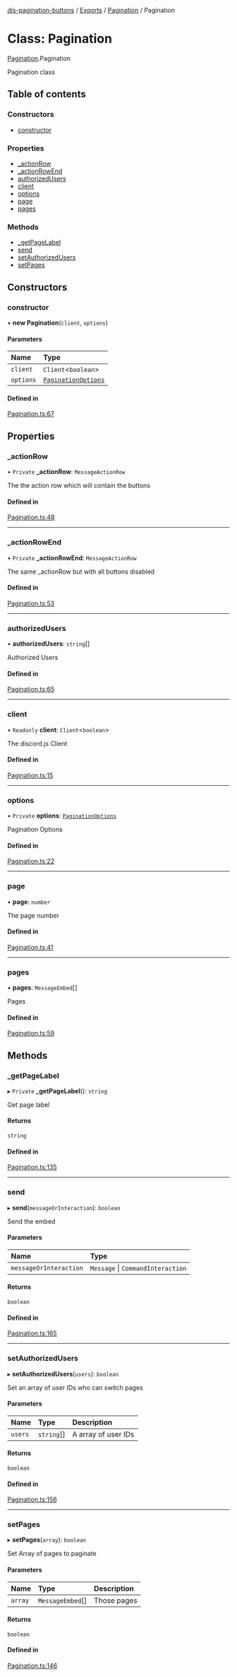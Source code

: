 [djs-pagination-buttons](../README.md) / [Exports](../modules.md) / [Pagination](../modules/Pagination.md) / Pagination

# Class: Pagination

[Pagination](../modules/Pagination.md).Pagination

Pagination class

## Table of contents

### Constructors

- [constructor](Pagination.Pagination-1.md#constructor)

### Properties

- [\_actionRow](Pagination.Pagination-1.md#_actionrow)
- [\_actionRowEnd](Pagination.Pagination-1.md#_actionrowend)
- [authorizedUsers](Pagination.Pagination-1.md#authorizedusers)
- [client](Pagination.Pagination-1.md#client)
- [options](Pagination.Pagination-1.md#options)
- [page](Pagination.Pagination-1.md#page)
- [pages](Pagination.Pagination-1.md#pages)

### Methods

- [\_getPageLabel](Pagination.Pagination-1.md#_getpagelabel)
- [send](Pagination.Pagination-1.md#send)
- [setAuthorizedUsers](Pagination.Pagination-1.md#setauthorizedusers)
- [setPages](Pagination.Pagination-1.md#setpages)

## Constructors

### constructor

• **new Pagination**(`client`, `options`)

#### Parameters

| Name | Type |
| :------ | :------ |
| `client` | `Client`<`boolean`\> |
| `options` | [`PaginationOptions`](../interfaces/types.PaginationOptions.md) |

#### Defined in

[Pagination.ts:67](https://github.com/Welcome-Bot/discord-pagination/blob/a6a7051/src/Pagination.ts#L67)

## Properties

### \_actionRow

• `Private` **\_actionRow**: `MessageActionRow`

The the action row which will contain the buttons

#### Defined in

[Pagination.ts:48](https://github.com/Welcome-Bot/discord-pagination/blob/a6a7051/src/Pagination.ts#L48)

___

### \_actionRowEnd

• `Private` **\_actionRowEnd**: `MessageActionRow`

The same _actionRow but with all buttons disabled

#### Defined in

[Pagination.ts:53](https://github.com/Welcome-Bot/discord-pagination/blob/a6a7051/src/Pagination.ts#L53)

___

### authorizedUsers

• **authorizedUsers**: `string`[]

Authorized Users

#### Defined in

[Pagination.ts:65](https://github.com/Welcome-Bot/discord-pagination/blob/a6a7051/src/Pagination.ts#L65)

___

### client

• `Readonly` **client**: `Client`<`boolean`\>

The discord.js Client

#### Defined in

[Pagination.ts:15](https://github.com/Welcome-Bot/discord-pagination/blob/a6a7051/src/Pagination.ts#L15)

___

### options

• `Private` **options**: [`PaginationOptions`](../interfaces/types.PaginationOptions.md)

Pagination Options

#### Defined in

[Pagination.ts:22](https://github.com/Welcome-Bot/discord-pagination/blob/a6a7051/src/Pagination.ts#L22)

___

### page

• **page**: `number`

The page number

#### Defined in

[Pagination.ts:41](https://github.com/Welcome-Bot/discord-pagination/blob/a6a7051/src/Pagination.ts#L41)

___

### pages

• **pages**: `MessageEmbed`[]

Pages

#### Defined in

[Pagination.ts:59](https://github.com/Welcome-Bot/discord-pagination/blob/a6a7051/src/Pagination.ts#L59)

## Methods

### \_getPageLabel

▸ `Private` **_getPageLabel**(): `string`

Get page label

#### Returns

`string`

#### Defined in

[Pagination.ts:135](https://github.com/Welcome-Bot/discord-pagination/blob/a6a7051/src/Pagination.ts#L135)

___

### send

▸ **send**(`messageOrInteraction`): `boolean`

Send the embed

#### Parameters

| Name | Type |
| :------ | :------ |
| `messageOrInteraction` | `Message` \| `CommandInteraction` |

#### Returns

`boolean`

#### Defined in

[Pagination.ts:165](https://github.com/Welcome-Bot/discord-pagination/blob/a6a7051/src/Pagination.ts#L165)

___

### setAuthorizedUsers

▸ **setAuthorizedUsers**(`users`): `boolean`

Set an array of user IDs who can switch pages

#### Parameters

| Name | Type | Description |
| :------ | :------ | :------ |
| `users` | `string`[] | A array of user IDs |

#### Returns

`boolean`

#### Defined in

[Pagination.ts:156](https://github.com/Welcome-Bot/discord-pagination/blob/a6a7051/src/Pagination.ts#L156)

___

### setPages

▸ **setPages**(`array`): `boolean`

Set Array of pages to paginate

#### Parameters

| Name | Type | Description |
| :------ | :------ | :------ |
| `array` | `MessageEmbed`[] | Those pages |

#### Returns

`boolean`

#### Defined in

[Pagination.ts:146](https://github.com/Welcome-Bot/discord-pagination/blob/a6a7051/src/Pagination.ts#L146)
